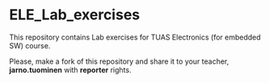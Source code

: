 # ELE_Lab_exercises


This repository contains Lab exercises for TUAS Electronics (for embedded SW) course.

Please, make a fork of this repository and share it to your teacher, <b>jarno.tuominen</b> with <b>reporter</b> rights.